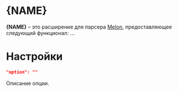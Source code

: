 # {NAME}
**{NAME}** – это расширение для парсера [Melon](https://github.com/Otaku-Melons/Melon), предоставляющее следующий функционал: ...

# Настройки
```JSON
"option": ""
```
Описание опции.